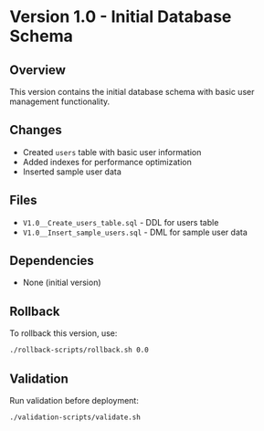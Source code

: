 # Version 1.0 - Initial Database Schema

## Overview
This version contains the initial database schema with basic user management functionality.

## Changes
- Created `users` table with basic user information
- Added indexes for performance optimization
- Inserted sample user data

## Files
- `V1.0__Create_users_table.sql` - DDL for users table
- `V1.0__Insert_sample_users.sql` - DML for sample user data

## Dependencies
- None (initial version)

## Rollback
To rollback this version, use:
```bash
./rollback-scripts/rollback.sh 0.0
```

## Validation
Run validation before deployment:
```bash
./validation-scripts/validate.sh
```
